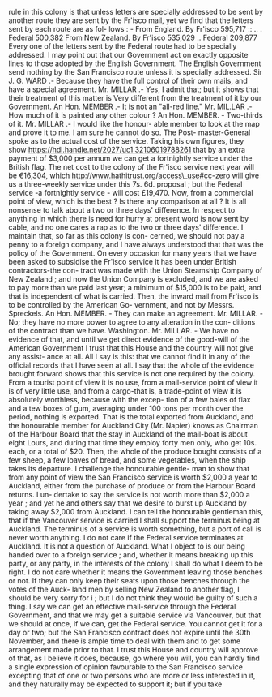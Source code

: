 rule in this colony is that unless letters are specially addressed to be sent by another route they are sent by the Fr'isco mail, yet we find that the letters sent by each route are as fol- lows : - From England. By Fr'isco 595,717 :: .. . Federal 500,382 From New Zealand. By Fr'isco 535,029 .. Federal 209,877 Every one of the letters sent by the Federal route had to be specially addressed. I may point out that our Government act on exactly opposite lines to those adopted by the English Government. The English Government send nothing by the San Francisco route unless it is specially addressed. Sir J. G. WARD .- Because they have the full control of their own mails, and have a special agreement. Mr. MILLAR .- Yes, I admit that; but it shows that their treatment of this matter is Very different from the treatment of it by our Government. An Hon. MEMBER .- It is not an "all-red line." Mr. MIL.LAR .- How much of it is painted any other colour ? An Hon. MEMBER. - Two-thirds of it. Mr. MILLAR .- I would like the honour- able member to look at the map and prove it to me. I am sure he cannot do so. The Post- master-General spoke as to the actual cost of the service. Taking his own figures, they show https://hdl.handle.net/2027/uc1.32106019788261 that by an extra payment of $3,000 per annum we can get a fortnightly service under the British flag. The net cost to the colony of the Fr'isco service next year will be €16,304, which http://www.hathitrust.org/access\_use#cc-zero will give us a three-weekly service under this 7s. 6d. proposal ; but the Federal service -a fortnightly service - will cost £19,470. Now, from a commercial point of view, which is the best ? Is there any comparison at all ? It is all nonsense to talk about a two or three days' difference. In respect to anything in which there is need for hurry at present word is now sent by cable, and no one cares a rap as to the two or three days' difference. I maintain that, so far as this colony is con- cerned, we should not pay a penny to a foreign company, and I have always understood that that was the policy of the Government. On every occasion for many years that we have been asked to subsidise the Fr'isco service it has been under British contractors-the con- tract was made with the Union Steamship Company of New Zealand ; and now the Union Company is excluded, and we are asked to pay more than we paid last year; a minimum of $15,000 is to be paid, and that is independent of what is carried. Then, the inward mail from Fr'isco is to be controlled by the American Go- vernment, and not by Messrs. Spreckels. An Hon. MEMBER. - They can make an agreement. Mr. MILLAR. - No; they have no more power to agree to any alteration in the con- ditions of the contract than we have. Washington. Mr. MILLAR. - We have no evidence of that, and until we get direct evidence of the good-will of the American Government I trust that this House and the country will not give any assist- ance at all. All I say is this: that we cannot find it in any of the official records that I have seen at all. I say that the whole of the evidence brought forward shows that this service is not one required by the colony. From a tourist point of view it is no use, from a mail-service point of view it is of very little use, and from a cargo-that is, a trade-point of view it is absolutely worthless, because with the excep- tion of a few bales of flax and a tew boxes of gum, averaging under 100 tons per month over the period, nothing is exported. That is the total exported from Auckland, and the honourable member for Auckland City (Mr. Napier) knows as Chairman of the Harbour Board that the stay in Auckland of the mail-boat is about eight Lours, and during that time they employ forty men only, who get 10s. each, or a total of $20. Then, the whole of the produce bought consists of a few sheep, a few loaves of bread, and some vegetables, when the ship takes its departure. I challenge the honourable gentle- man to show that from any point of view the San Francisco service is worth $2,000 a year to Auckland, either from the purchase of produce or from the Harbour Board returns. I un- dertake to say the service is not worth more than $2,000 a year ; and yet he and others say that we desire to burst up Auckland by taking away $2,000 from Auckland. I can tell the honourable gentleman this, that if the Vancouver service is carried I shall support the terminus being at Auckland. The terminus of a service is worth something, but a port of call is never worth anything. I do not care if the Federal service terminates at Auckland. It is not a question of Auckland. What I object to is our being handed over to a foreign service ; and, whether it means breaking up this party, or any party, in the interests of the colony I shall do what I deem to be right. I do not care whether it means the Government leaving those benches or not. If they can only keep their seats upon those benches through the votes of the Auck- land men by selling New Zealand to another flag, I should be very sorry for i ; but I do not think they would be guilty of such a thing. I say we can get an effective mail-service through the Federal Government, and that we may get a suitable service via Vancouver, but that we should at once, if we can, get the Federal service. You cannot get it for a day or two; but the San Francisco contract does not expire until the 30th November, and there is ample time to deal with them and to get some arrangement made prior to that. I trust this House and country will approve of that, as I believe it does, because, go where you will, you can hardly find a single expression of opinion favourable to the San Francisco service excepting that of one or two persons who are more or less interested in it, and they naturally may be expected to support it; but if you take 